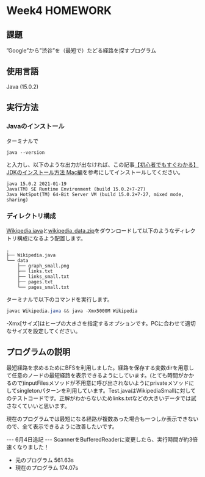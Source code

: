 # Week4 HOMEWORK

## 課題
”Google”から”渋谷”を（最短で）たどる経路を探すプログラム

## 使用言語
Java (15.0.2)

## 実行方法


### Javaのインストール

ターミナルで
```
java --version
```
と入力し、以下のような出力が出なければ、この記事[【初心者でもすぐわかる】JDKのインストール方法 Mac編](https://eng-entrance.com/java-install-jdk-mac)を参考にしてインストールしてください。
```
java 15.0.2 2021-01-19
Java(TM) SE Runtime Environment (build 15.0.2+7-27)
Java HotSpot(TM) 64-Bit Server VM (build 15.0.2+7-27, mixed mode, sharing)
```

### ディレクトリ構成
[Wikipedia.java](https://github.com/mayu-snba19/google-step/blob/master/week4/Wikipedia.java)と[wikipedia_data.zip](https://drive.google.com/file/d/1zqtjSb-ZoR4rzVUWZrjNSES5GKJhYmmH/view)をダウンロードして以下のようなディレクトリ構成になるよう配置します。

```
.
├── Wikipedia.java
└── data
    ├── graph_small.png
    ├── links.txt
    ├── links_small.txt
    ├── pages.txt
    └── pages_small.txt
```

ターミナルで以下のコマンドを実行します。

```java
javac Wikipedia.java && java -Xmx5000M Wikipedia
```
-Xmx[サイズ]はヒープの大きさを指定するオプションです。PCに合わせて適切なサイズを設定してください。

## プログラムの説明
最短経路を求めるためにBFSを利用しました。経路を保存する変数dirを用意して任意のノードの最短経路を表示できるようにしています。(とても時間がかかるので)inputFilesメソッドが不用意に呼び出されないようにprivateメソッドにしてsingletonパターンを利用しています。Test.javaはWikipediaSmallに対してのテストコードです。正解がわからないためlinks.txtなどの大きいデータでは試さなくていいと思います。

現在のプログラムでは最短になる経路が複数あった場合も一つしか表示できないので、全て表示できるように改善したいです。

--- 6月4日追記 ---
ScannerをBufferedReaderに変更したら、実行時間が約3倍速くなりました！

- 元のプログラム  561.63s 
- 現在のプログラム  174.07s 
